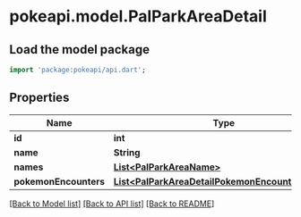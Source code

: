 # pokeapi.model.PalParkAreaDetail

## Load the model package
```dart
import 'package:pokeapi/api.dart';
```

## Properties
Name | Type | Description | Notes
------------ | ------------- | ------------- | -------------
**id** | **int** |  | 
**name** | **String** |  | 
**names** | [**List&lt;PalParkAreaName&gt;**](PalParkAreaName.md) |  | 
**pokemonEncounters** | [**List&lt;PalParkAreaDetailPokemonEncountersInner&gt;**](PalParkAreaDetailPokemonEncountersInner.md) |  | 

[[Back to Model list]](../README.md#documentation-for-models) [[Back to API list]](../README.md#documentation-for-api-endpoints) [[Back to README]](../README.md)


